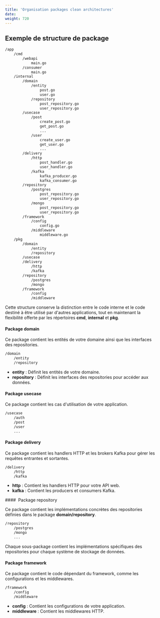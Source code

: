 ```yaml
---
title: 'Organisation packages clean architectures'
date: 
weight: 720
---
```


## Exemple de structure de package

```bash
/app
    /cmd
        /webapi
            main.go
        /consumer
            main.go
    /internal
        /domain
            /entity
                post.go
                user.go
            /repository
                post_repository.go
                user_repository.go
        /usecase
            /post
                create_post.go
                get_post.go
                ...
            /user
                create_user.go
                get_user.go
                ...
        /delivery
            /http
                post_handler.go
                user_handler.go
            /kafka
                kafka_producer.go
                kafka_consumer.go
        /repository
            /postgres
                post_repository.go
                user_repository.go
            /mongo
                post_repository.go
                user_repository.go
        /framework
            /config
                config.go
            /middleware
                middleware.go
    /pkg
        /domain
            /entity
            /repository
        /usecase
        /delivery
            /http
            /kafka
        /repository
            /postgres
            /mongo
        /framework
            /config
            /middleware
```


Cette structure conserve la distinction entre le code interne et le code destiné à être utilisé par d'autres applications, tout en maintenant la flexibilité offerte par les répertoires **cmd**, **internal** et **pkg**.


#### Package domain

Ce package contient les entités de votre domaine ainsi que les interfaces des repositories.

```bash
/domain
    /entity
    /repository
```

* **entity** : Définit les entités de votre domaine.
* **repository** : Définit les interfaces des repositories pour accéder aux données.

#### Package usecase

Ce package contient les cas d'utilisation de votre application.

```bash
/usecase
    /auth
    /post
    /user
    ...
```

#### Package delivery

Ce package contient les handlers HTTP et les brokers Kafka pour gérer les requêtes entrantes et sortantes.

```bash
/delivery
    /http
    /kafka
```

* **http** : Contient les handlers HTTP pour votre API web.
* **kafka** : Contient les producers et consumers Kafka.

####  Package repository

Ce package contient les implémentations concrètes des repositories définies dans le package **domain/repository**.

```bash
/repository
    /postgres
    /mongo
    ...
```

Chaque sous-package contient les implémentations spécifiques des repositories pour chaque système de stockage de données.


#### Package framework

Ce package contient le code dépendant du framework, comme les configurations et les middlewares.

```bash
/framework
    /config
    /middleware
```

* **config** : Contient les configurations de votre application.
* **middleware** : Contient les middlewares HTTP.
